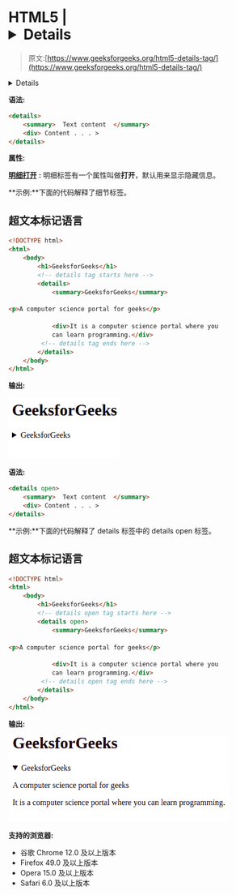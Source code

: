 # HTML5 | <details>标签</details>

> 原文:[https://www.geeksforgeeks.org/html5-details-tag/](https://www.geeksforgeeks.org/html5-details-tag/)

<details>标签用于最初隐藏的内容/信息，但如果用户希望查看，可以显示。该标签用于创建用户可以打开或关闭的交互式小部件。打开设置属性时，详细信息标签的内容可见。摘要标签与**详细信息**标签一起用于指定可见标题。</details>

**语法:**

```html
<details>
    <summary>  Text content  </summary>
    <div> Content . . . >
</details>
```

**属性:**

[**明细打开**](https://www.geeksforgeeks.org/html-details-open-attribute/) **:** 明细标签有一个属性叫做**打开**，默认用来显示隐藏信息。

**示例:**下面的代码解释了细节标签。

## 超文本标记语言

```html
<!DOCTYPE html>
<html>
    <body>
        <h1>GeeksforGeeks</h1>
        <!-- details tag starts here -->
        <details>
            <summary>GeeksforGeeks</summary>

<p>A computer science portal for geeks</p>

            <div>It is a computer science portal where you
            can learn programming.</div>
         <!-- details tag ends here -->
        </details>
    </body>
</html>
```

**输出:**

![](img/73d5ad4b70b77e2ce9ea7389b3560b0a.png)

**语法:**

```html
<details open>
    <summary>  Text content  </summary>
    <div> Content . . . >
</details>
```

**示例:**下面的代码解释了 details 标签中的 details open 标签。

## 超文本标记语言

```html
<!DOCTYPE html>
<html>
    <body>
        <h1>GeeksforGeeks</h1>
        <!-- details open tag starts here -->
        <details open>
            <summary>GeeksforGeeks</summary>

<p>A computer science portal for geeks</p>

            <div>It is a computer science portal where you
            can learn programming.</div>
         <!-- details open tag ends here -->
        </details>
    </body>
</html>                   
```

**输出:**

![](img/c50f7a2d8dd20f238498ba74834ebf78.png)

**支持的浏览器:**

*   谷歌 Chrome 12.0 及以上版本
*   Firefox 49.0 及以上版本
*   Opera 15.0 及以上版本
*   Safari 6.0 及以上版本